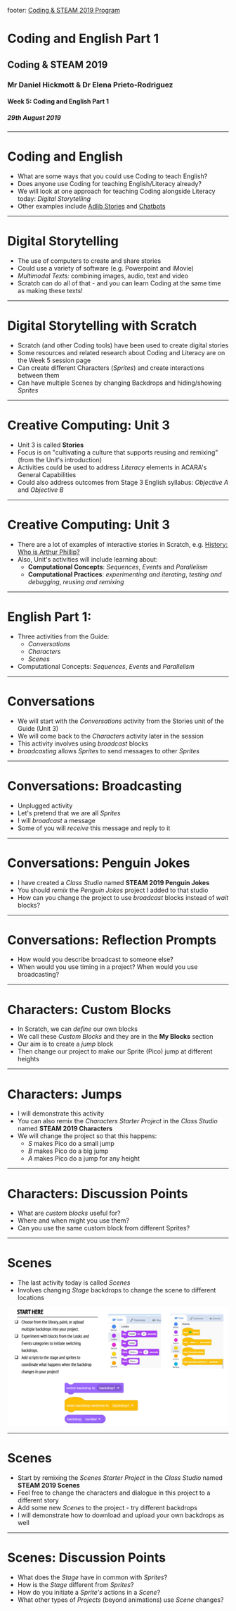 footer: [Coding & STEAM 2019 Program](https://cs4s.github.io/steam-2019/)

# Coding and English Part 1

## Coding & STEAM 2019

### Mr Daniel Hickmott & Dr Elena Prieto-Rodriguez

#### Week 5: Coding and English Part 1

##### 29th August 2019

---

# Coding and English

- What are some ways that you could use Coding to teach English?
- Does anyone use Coding for teaching English/Literacy already?
- We will look at one approach for teaching Coding alongside Literacy today: *Digital Storytelling*
- Other examples include [Adlib Stories](https://scratch.mit.edu/projects/31589574/) and [Chatbots](https://codeclubprojects.org/en-GB/scratch/chatbot/)

---

# Digital Storytelling

- The use of computers to create and share stories
- Could use a variety of software (e.g. Powerpoint and iMovie)
- *Multimodal Texts:* combining images, audio, text and video
- Scratch can do all of that - and you can learn Coding at the same time as making these texts!

---

# Digital Storytelling with Scratch

- Scratch (and other Coding tools) have been used to create digital stories
- Some resources and related research about Coding and Literacy are on the Week 5 session page 
- Can create different Characters (*Sprites*) and create interactions between them
- Can have multiple Scenes by changing Backdrops and hiding/showing *Sprites*

---

# Creative Computing: Unit 3

- Unit 3 is called **Stories**
- Focus is on "cultivating a culture that supports reusing and remixing" (from the Unit's introduction)
- Activities could be used to address *Literacy* elements in ACARA's General Capabilities
- Could also address outcomes from Stage 3 English syllabus: *Objective A* and *Objective B*

---

# Creative Computing: Unit 3

- There are a lot of examples of interactive stories in Scratch, e.g. [History: Who is Arthur Phillip?](https://scratch.mit.edu/projects/113932908/)
- Also, Unit's activities will include learning about:
    - **Computational Concepts**: *Sequences*, *Events* and *Parallelism*
    - **Computational Practices**: *experimenting and iterating*, *testing and debugging*, *reusing and remixing*

---

# English Part 1:

- Three activities from the Guide:
    - *Conversations*
    - *Characters*
    - *Scenes*
- Computational Concepts: *Sequences*, *Events* and *Parallelism*

--- 

# Conversations

- We will start with the *Conversations* activity from the Stories unit of the Guide (Unit 3)
- We will come back to the *Characters* activity later in the session
- This activity involves using *broadcast* blocks
- *broadcasting* allows *Sprites* to send messages to other *Sprites*

---

# Conversations: Broadcasting

- Unplugged activity
- Let's pretend that we are all *Sprites*
- I will *broadcast* a message
- Some of you will *receive* this message and reply to it

---

# Conversations: Penguin Jokes

- I have created a *Class Studio* named **STEAM 2019 Penguin Jokes**
- You should *remix* the *Penguin Jokes* project I added to that studio
- How can you change the project to use *broadcast* blocks instead of *wait* blocks?

---

# Conversations: Reflection Prompts

- How would you describe broadcast to someone else?
- When would you use timing in a project? When would you use broadcasting? 

---

# Characters: Custom Blocks

- In Scratch, we can *define* our own blocks
- We call these *Custom Blocks* and they are in the **My Blocks** section
- Our aim is to create a *jump* block
- Then change our project to make our Sprite (Pico) jump at different heights

---

# Characters: Jumps
    
- I will demonstrate this activity
- You can also remix the *Characters Starter Project* in the *Class Studio* named **STEAM 2019 Characters**
- We will change the project so that this happens:
    - *S* makes Pico do a small jump
    - *B* makes Pico do a big jump
    - *A* makes Pico do a jump for any height 

---

# Characters: Discussion Points

- What are *custom blocks* useful for?
- Where and when might you use them?
- Can you use the same custom block from different Sprites?

---

# Scenes

- The last activity today is called *Scenes*
- Involves changing *Stage* backdrops to change the scene to different locations

![inline](images/scene_blocks.png)

---

# Scenes

- Start by remixing the *Scenes Starter Project* in the *Class Studio* named **STEAM 2019 Scenes** 
- Feel free to change the characters and dialogue in this project to a different story
- Add some new *Scenes* to the project - try different backdrops
- I will demonstrate how to download and upload your own backdrops as well

---

# Scenes: Discussion Points

- What does the *Stage* have in common with *Sprites*? 
- How is the *Stage* different from *Sprites*? 
- How do you initiate a *Sprite's* actions in a *Scene*?  
- What other types of *Projects* (beyond animations) use *Scene* changes? 

